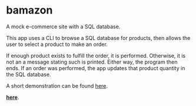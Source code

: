 # bamazon
A mock e-commerce site with a SQL database.

This app uses a CLI to browse a SQL database for products, then allows the user to select a product to make an order.

If enough product exists to fulfill the order, it is performed. Otherwise, it is not an a message stating such is printed. Either way, the program then ends. If an order was performed, the app updates that product quantity in the SQL database.

A short demonstration can be found <a href="https://www.youtube.com/watch?v=EdCRD9ZYrkI" target="new">here</a>.

**[here](https://www.youtube.com/watch?v=EdCRD9ZYrkI "Bamazon Demo")**.